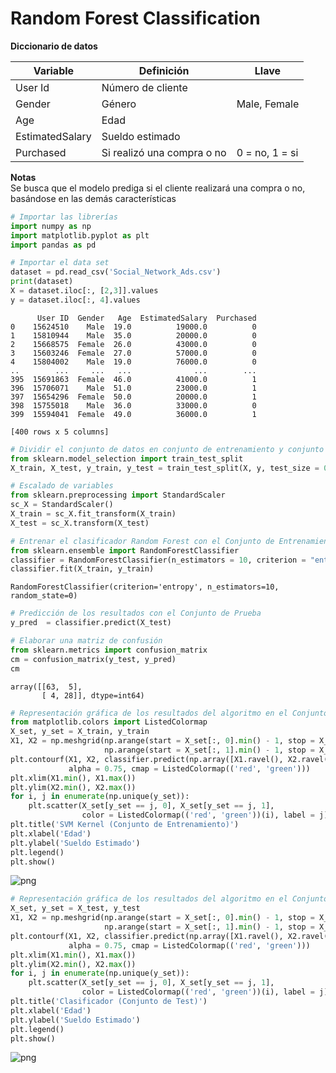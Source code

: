 # Random Forest Classification

**Diccionario de datos**


Variable|Definición|Llave
-- | --| --
User Id|Número de cliente|
Gender|Género|Male, Female
Age|Edad|
EstimatedSalary|Sueldo estimado|
Purchased|Si realizó una compra o no|0 = no, 1 = si

**Notas**  
Se busca que el modelo prediga si el cliente realizará una compra o no, basándose en las demás características  


```python
# Importar las librerías
import numpy as np
import matplotlib.pyplot as plt
import pandas as pd
```


```python
# Importar el data set
dataset = pd.read_csv('Social_Network_Ads.csv')
print(dataset)
X = dataset.iloc[:, [2,3]].values
y = dataset.iloc[:, 4].values
```

          User ID  Gender   Age  EstimatedSalary  Purchased
    0    15624510    Male  19.0          19000.0          0
    1    15810944    Male  35.0          20000.0          0
    2    15668575  Female  26.0          43000.0          0
    3    15603246  Female  27.0          57000.0          0
    4    15804002    Male  19.0          76000.0          0
    ..        ...     ...   ...              ...        ...
    395  15691863  Female  46.0          41000.0          1
    396  15706071    Male  51.0          23000.0          1
    397  15654296  Female  50.0          20000.0          1
    398  15755018    Male  36.0          33000.0          0
    399  15594041  Female  49.0          36000.0          1
    
    [400 rows x 5 columns]
    


```python
# Dividir el conjunto de datos en conjunto de entrenamiento y conjunto de prueba
from sklearn.model_selection import train_test_split
X_train, X_test, y_train, y_test = train_test_split(X, y, test_size = 0.25, random_state = 0)
```


```python
# Escalado de variables
from sklearn.preprocessing import StandardScaler
sc_X = StandardScaler()
X_train = sc_X.fit_transform(X_train)
X_test = sc_X.transform(X_test)
```


```python
# Entrenar el clasificador Random Forest con el Conjunto de Entrenamiento
from sklearn.ensemble import RandomForestClassifier
classifier = RandomForestClassifier(n_estimators = 10, criterion = "entropy", random_state = 0)
classifier.fit(X_train, y_train)
```




    RandomForestClassifier(criterion='entropy', n_estimators=10, random_state=0)




```python
# Predicción de los resultados con el Conjunto de Prueba
y_pred  = classifier.predict(X_test)
```


```python
# Elaborar una matriz de confusión
from sklearn.metrics import confusion_matrix
cm = confusion_matrix(y_test, y_pred)
cm
```




    array([[63,  5],
           [ 4, 28]], dtype=int64)




```python
# Representación gráfica de los resultados del algoritmo en el Conjunto de Entrenamiento
from matplotlib.colors import ListedColormap
X_set, y_set = X_train, y_train
X1, X2 = np.meshgrid(np.arange(start = X_set[:, 0].min() - 1, stop = X_set[:, 0].max() + 1, step = 0.01),
                     np.arange(start = X_set[:, 1].min() - 1, stop = X_set[:, 1].max() + 1, step = 0.01))
plt.contourf(X1, X2, classifier.predict(np.array([X1.ravel(), X2.ravel()]).T).reshape(X1.shape),
             alpha = 0.75, cmap = ListedColormap(('red', 'green')))
plt.xlim(X1.min(), X1.max())
plt.ylim(X2.min(), X2.max())
for i, j in enumerate(np.unique(y_set)):
    plt.scatter(X_set[y_set == j, 0], X_set[y_set == j, 1],
                color = ListedColormap(('red', 'green'))(i), label = j)
plt.title('SVM Kernel (Conjunto de Entrenamiento)')
plt.xlabel('Edad')
plt.ylabel('Sueldo Estimado')
plt.legend()
plt.show()
```


![png](../../imagenes/random_forest_classification_8_0.png)



```python
# Representación gráfica de los resultados del algoritmo en el Conjunto de Prueba
X_set, y_set = X_test, y_test
X1, X2 = np.meshgrid(np.arange(start = X_set[:, 0].min() - 1, stop = X_set[:, 0].max() + 1, step = 0.01),
                     np.arange(start = X_set[:, 1].min() - 1, stop = X_set[:, 1].max() + 1, step = 0.01))
plt.contourf(X1, X2, classifier.predict(np.array([X1.ravel(), X2.ravel()]).T).reshape(X1.shape),
             alpha = 0.75, cmap = ListedColormap(('red', 'green')))
plt.xlim(X1.min(), X1.max())
plt.ylim(X2.min(), X2.max())
for i, j in enumerate(np.unique(y_set)):
    plt.scatter(X_set[y_set == j, 0], X_set[y_set == j, 1],
                color = ListedColormap(('red', 'green'))(i), label = j)
plt.title('Clasificador (Conjunto de Test)')
plt.xlabel('Edad')
plt.ylabel('Sueldo Estimado')
plt.legend()
plt.show()
```


![png](../../imagenes/random_forest_classification_9_0.png)


